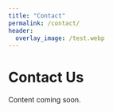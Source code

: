 ```yaml
---
title: "Contact"
permalink: /contact/
header:
  overlay_image: /test.webp 
---
```


# Contact Us

Content coming soon.
